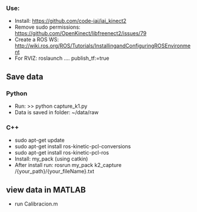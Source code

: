 ### Use:
* Install: https://github.com/code-iai/iai_kinect2
* Remove sudo permissions: https://github.com/OpenKinect/libfreenect2/issues/79
* Create a ROS WS: http://wiki.ros.org/ROS/Tutorials/InstallingandConfiguringROSEnvironment
* For RVIZ: roslaunch .... publish_tf:=true


## Save data
### Python
* Run: >> python capture_k1.py
* Data is saved in folder: ~/data/raw

### C++
* sudo apt-get update
* sudo apt-get install ros-kinetic-pcl-conversions
* sudo apt-get install ros-kinetic-pcl-ros
* Install: my_pack (using catkin)
* After install run: rosrun my_pack k2_capture /{your_path}/{your_fileName}.txt

## view data in MATLAB
*  run Calibracion.m
